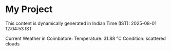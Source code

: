 # My Project

This content is dynamically generated in Indian Time (IST): 2025-08-01 12:04:53 IST


Current Weather in Coimbatore:
Temperature: 31.88 °C
Condition: scattered clouds
